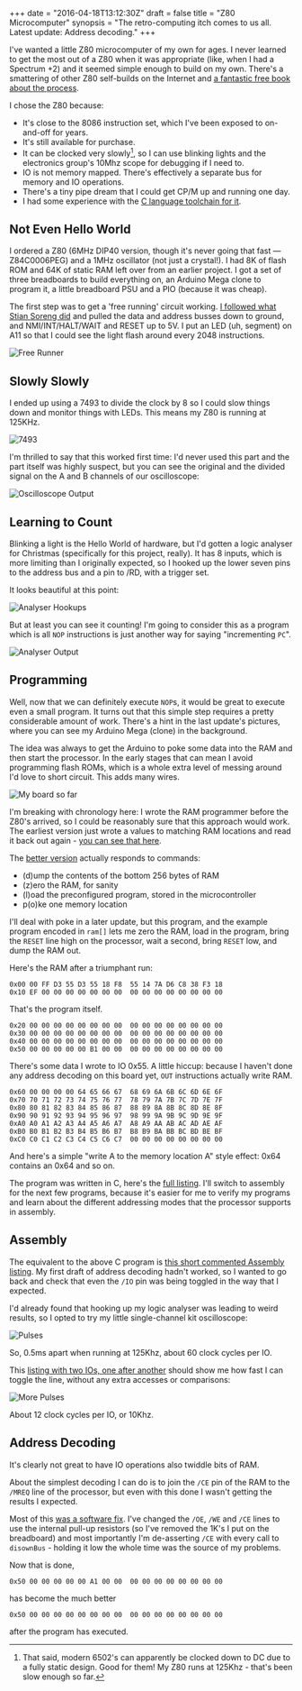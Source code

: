 +++
date = "2016-04-18T13:12:30Z"
draft = false
title = "Z80 Microcomputer"
synopsis = "The retro-computing itch comes to us all. Latest update: Address decoding."
+++

I've wanted a little Z80 microcomputer of my own for ages. I never learned to
get the most out of a Z80 when it was appropriate (like, when I had a Spectrum
+2) and it seemed simple enough to build on my own. There's a smattering of
other Z80 self-builds on the Internet and [a fantastic free book about the
process][book].

I chose the Z80 because:

* It's close to the 8086 instruction set, which I've been exposed to
  on-and-off for years.
* It's still available for purchase.
* It can be clocked very slowly[^1], so I can use blinking lights and the
  electronics group's 10Mhz scope for debugging if I need to.
* IO is not memory mapped. There's effectively a separate bus for memory and
  IO operations.
* There's a tiny pipe dream that I could get CP/M up and running one day.
* I had some experience with the [C language toolchain for it][st].

[book]: https://books.google.co.uk/books/about/Build_Your_Own_Z80_Computer.html?id=mVQnFgWzX0AC&redir_esc=y
[st]: https://github.com/insom/spectrum-toys
[^1]: That said, modern 6502's can apparently be clocked down to DC due to a fully static design. Good for them! My Z80 runs at 125Khz - that's been slow enough so far.

Not Even Hello World
--------------------

I ordered a Z80 (6MHz DIP40 version, though it's never going that fast &mdash;
Z84C0006PEG) and a 1MHz oscillator (not just a crystal!). I had 8K of flash
ROM and 64K of static RAM left over from an earlier project. I got a set of
three breadboards to build everything on, an Arduino Mega clone to program it,
a little breadboard PSU and a PIO (because it was cheap).

The first step was to get a 'free running' circuit working. [I followed what
Stian Soreng did][ss] and pulled the data and address busses down to ground,
and NMI/INT/HALT/WAIT and RESET up to 5V. I put an LED (uh, segment) on A11 so
that I could see the light flash around every 2048 instructions.

![Free Runner](https://farm2.staticflickr.com/1516/25428787264_652b78aa8b_b.jpg)

[ss]: http://jmp.no/blog/free-running-a-z80

Slowly Slowly
-------------

I ended up using a 7493 to divide the clock by 8 so I could slow things down
and monitor things with LEDs. This means my Z80 is running at 125KHz.

![7493](https://farm2.staticflickr.com/1608/26033478585_490e37db7b_b.jpg)

I'm thrilled to say that this worked first time: I'd never used this part and
the part itself was highly suspect, but you can see the original and the
divided signal on the A and B channels of our oscilloscope:

![Oscilloscope Output](https://farm2.staticflickr.com/1711/25760704000_5d75097680_b.jpg)

Learning to Count
-----------------

Blinking a light is the Hello World of hardware, but I'd gotten a logic
analyser for Christmas (specifically for this project, really). It has 8
inputs, which is more limiting than I originally expected, so I hooked up the
lower seven pins to the address bus and a pin to /RD, with a trigger set.

It looks beautiful at this point:

![Analyser Hookups](https://farm2.staticflickr.com/1494/25760685190_e9645e76a6_b.jpg)

But at least you can see it counting! I'm going to consider this as a program
which is all `NOP` instructions is just another way for saying "incrementing
`PC`".

![Analyser Output](https://farm2.staticflickr.com/1589/25967148391_88909c7635_b.jpg)

Programming
-----------

Well, now that we can definitely execute `NOP`s, it would be great to execute
even a small program. It turns out that this simple step requires a pretty
considerable amount of work. There's a hint in the last update's pictures,
where you can see my Arduino Mega (clone) in the background.

The idea was always to get the Arduino to poke some data into the RAM and then
start the processor. In the early stages that can mean I avoid programming
flash ROMs, which is a whole extra level of messing around I'd love to
short circuit. This adds many wires.

![My board so far](https://farm2.staticflickr.com/1447/25760675350_f5b98925dd_b.jpg)

I'm breaking with chronology here: I wrote the RAM programmer before the Z80's
arrived, so I could be reasonably sure that this approach would work. The
earliest version just wrote a values to matching RAM locations and read it back
out again - [you can see that here][here].

[here]: https://github.com/insom/LittleComputer/blob/2b00e1a87da0f8c7fce4a137b793cf224114e7dc/Arduino/ram-excercise.ino

The [better version][bv] actually responds to commands: 

* (d)ump the contents of the bottom 256 bytes of RAM
* (z)ero the RAM, for sanity
* (l)oad the preconfigured program, stored in the microcontroller
* p(o)ke one memory location

I'll deal with poke in a later update, but this program, and the example
program encoded in `ram[]` lets me zero the RAM, load in the program, bring
the `RESET` line high on the processor, wait a second, bring `RESET` low, and
dump the RAM out.

Here's the RAM after a triumphant run:

    0x00 00 FF D3 55 D3 55 18 F8  55 14 7A D6 C8 38 F3 18  
    0x10 EF 00 00 00 00 00 00 00  00 00 00 00 00 00 00 00  

That's the program itself.

    0x20 00 00 00 00 00 00 00 00  00 00 00 00 00 00 00 00  
    0x30 00 00 00 00 00 00 00 00  00 00 00 00 00 00 00 00  
    0x40 00 00 00 00 00 00 00 00  00 00 00 00 00 00 00 00  
    0x50 00 00 00 00 00 B1 00 00  00 00 00 00 00 00 00 00  

There's some data I wrote to IO 0x55. A little hiccup: because I haven't done
any address decoding on this board yet, `OUT` instructions actually write RAM.

    0x60 00 00 00 00 64 65 66 67  68 69 6A 6B 6C 6D 6E 6F  
    0x70 70 71 72 73 74 75 76 77  78 79 7A 7B 7C 7D 7E 7F  
    0x80 80 81 82 83 84 85 86 87  88 89 8A 8B 8C 8D 8E 8F  
    0x90 90 91 92 93 94 95 96 97  98 99 9A 9B 9C 9D 9E 9F  
    0xA0 A0 A1 A2 A3 A4 A5 A6 A7  A8 A9 AA AB AC AD AE AF  
    0xB0 B0 B1 B2 B3 B4 B5 B6 B7  B8 B9 BA BB BC BD BE BF  
    0xC0 C0 C1 C2 C3 C4 C5 C6 C7  00 00 00 00 00 00 00 00  

And here's a simple "write A to the memory location A" style effect: 0x64
contains an 0x64 and so on.

The program was written in C, here's the [full listing][fl]. I'll switch to
assembly for the next few programs, because it's easier for me to verify my
programs and learn about the different addressing modes that the processor
supports in assembly.

Assembly
--------

The equivalent to the above C program is [this short commented Assembly
listing][sh]. My first draft of address decoding hadn't worked, so I wanted to
go back and check that even the `/IO` pin was being toggled in the way that I
expected.

I'd already found that hooking up my logic analyser was leading to weird
results, so I opted to try my little single-channel kit oscilloscope:

![Pulses](https://farm2.staticflickr.com/1591/26033429865_89016b98b6_b.jpg)

So, 0.5ms apart when running at 125Khz, about 60 clock cycles per IO.

This [listing with two IOs, one after another][l2] should show me how fast I
can toggle the line, without any extra accesses or comparisons:

![More Pulses](https://farm2.staticflickr.com/1448/25430914683_017dd00bfb_b.jpg)

About 12 clock cycles per IO, or 10Khz.

[fl]: https://github.com/insom/LittleComputer/blob/2b00e1a87da0f8c7fce4a137b793cf224114e7dc/C/helloc.c
[bv]: https://github.com/insom/LittleComputer/blob/2b00e1a87da0f8c7fce4a137b793cf224114e7dc/Arduino/programmer2.ino
[sh]: https://github.com/insom/LittleComputer/blob/master/ASM/IO-Test/iotest.asm
[l2]: https://github.com/insom/LittleComputer/blob/master/ASM/IO-Test-Fast/iotest.asm

Address Decoding
----------------

It's clearly not great to have IO operations also twiddle bits of RAM.

About the simplest decoding I can do is to join the `/CE` pin of the RAM to
the `/MREQ` line of the processor, but even with this done I wasn't getting
the results I expected.

Most of this [was a software fix][fix]. I've changed the `/OE`, `/WE` and
`/CE` lines to use the internal pull-up resistors (so I've removed the 1K's I
put on the breadboard) and most importantly I'm de-asserting `/CE` with every
call to `disownBus` - holding it low the whole time was the source of my
problems.

Now that is done,

    0x50 00 00 00 00 00 A1 00 00  00 00 00 00 00 00 00 00  

has become the much better

    0x50 00 00 00 00 00 00 00 00  00 00 00 00 00 00 00 00  

after the program has executed.

[fix]: https://github.com/insom/LittleComputer/commit/23eed6f863597db5c3388b5f3c4e23921836a4f2
